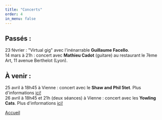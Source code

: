 ```yaml
---
title: "Concerts"
order: 4
in_menu: false
---
```

<h2>Passés :</h2>

<p1>23 février : "Virtual gig" avec l'inénarrable <b>Guillaume Facello</b>.</p1><br>
<p1>14 mars à 21h : concert avec <b>Mathieu Cadot</b> (guitare) au restaurant le 7ème Art, 11 avenue Berthelot (Lyon).</p1>

<h2>À venir :</h2>

<p1>25 avril à 18h45 à Vienne : concert avec le <b>Shaw and Phil 5tet</b>. Plus d'informations <a href="https://clubstgeorges.fr/index.php/evenement/shawe-phil-5tet/">ici!</a></p1>
<br>
<p1>26 avril à 18h45 et 21h (deux séances) à Vienne : concert avec les <b>Yowling Cats</b>. Plus d'informations <a href="https://clubstgeorges.fr/index.php/evenement/week-end-mensuel-au-caveau-jazz-2/">ici!</a></p1>

<a href="index.html" class="bouton">Accueil</a> 